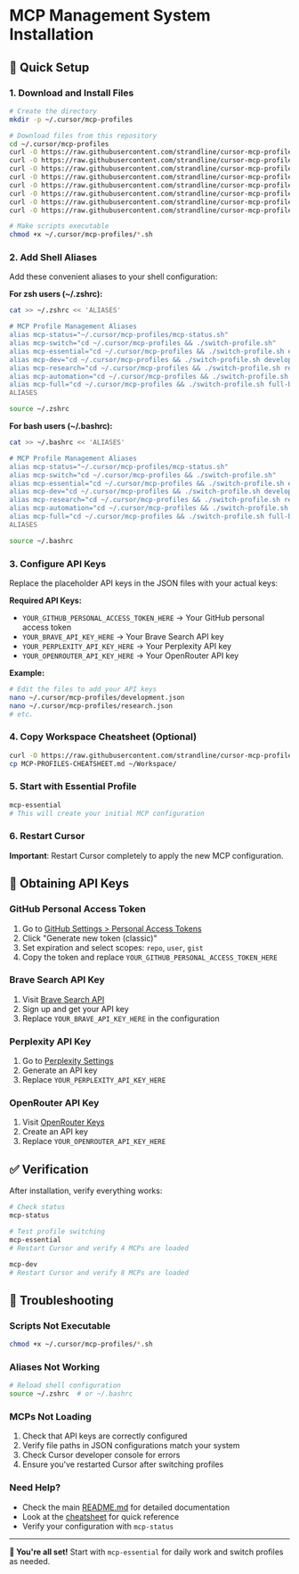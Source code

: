 # MCP Management System Installation

## 🚀 Quick Setup

### 1. Download and Install Files
```bash
# Create the directory
mkdir -p ~/.cursor/mcp-profiles

# Download files from this repository
cd ~/.cursor/mcp-profiles
curl -O https://raw.githubusercontent.com/strandline/cursor-mcp-profiles/main/essential.json
curl -O https://raw.githubusercontent.com/strandline/cursor-mcp-profiles/main/development.json
curl -O https://raw.githubusercontent.com/strandline/cursor-mcp-profiles/main/research.json
curl -O https://raw.githubusercontent.com/strandline/cursor-mcp-profiles/main/automation.json
curl -O https://raw.githubusercontent.com/strandline/cursor-mcp-profiles/main/full-backup.json
curl -O https://raw.githubusercontent.com/strandline/cursor-mcp-profiles/main/switch-profile.sh
curl -O https://raw.githubusercontent.com/strandline/cursor-mcp-profiles/main/mcp-status.sh
curl -O https://raw.githubusercontent.com/strandline/cursor-mcp-profiles/main/weekly-reminder.sh

# Make scripts executable
chmod +x ~/.cursor/mcp-profiles/*.sh
```

### 2. Add Shell Aliases
Add these convenient aliases to your shell configuration:

**For zsh users (~/.zshrc):**
```bash
cat >> ~/.zshrc << 'ALIASES'

# MCP Profile Management Aliases
alias mcp-status="~/.cursor/mcp-profiles/mcp-status.sh"
alias mcp-switch="cd ~/.cursor/mcp-profiles && ./switch-profile.sh"
alias mcp-essential="cd ~/.cursor/mcp-profiles && ./switch-profile.sh essential"
alias mcp-dev="cd ~/.cursor/mcp-profiles && ./switch-profile.sh development"
alias mcp-research="cd ~/.cursor/mcp-profiles && ./switch-profile.sh research"
alias mcp-automation="cd ~/.cursor/mcp-profiles && ./switch-profile.sh automation"
alias mcp-full="cd ~/.cursor/mcp-profiles && ./switch-profile.sh full-backup"
ALIASES

source ~/.zshrc
```

**For bash users (~/.bashrc):**
```bash
cat >> ~/.bashrc << 'ALIASES'

# MCP Profile Management Aliases
alias mcp-status="~/.cursor/mcp-profiles/mcp-status.sh"
alias mcp-switch="cd ~/.cursor/mcp-profiles && ./switch-profile.sh"
alias mcp-essential="cd ~/.cursor/mcp-profiles && ./switch-profile.sh essential"
alias mcp-dev="cd ~/.cursor/mcp-profiles && ./switch-profile.sh development"
alias mcp-research="cd ~/.cursor/mcp-profiles && ./switch-profile.sh research"
alias mcp-automation="cd ~/.cursor/mcp-profiles && ./switch-profile.sh automation"
alias mcp-full="cd ~/.cursor/mcp-profiles && ./switch-profile.sh full-backup"
ALIASES

source ~/.bashrc
```

### 3. Configure API Keys
Replace the placeholder API keys in the JSON files with your actual keys:

**Required API Keys:**
- `YOUR_GITHUB_PERSONAL_ACCESS_TOKEN_HERE` → Your GitHub personal access token
- `YOUR_BRAVE_API_KEY_HERE` → Your Brave Search API key  
- `YOUR_PERPLEXITY_API_KEY_HERE` → Your Perplexity API key
- `YOUR_OPENROUTER_API_KEY_HERE` → Your OpenRouter API key

**Example:**
```bash
# Edit the files to add your API keys
nano ~/.cursor/mcp-profiles/development.json
nano ~/.cursor/mcp-profiles/research.json
# etc.
```

### 4. Copy Workspace Cheatsheet (Optional)
```bash
curl -O https://raw.githubusercontent.com/strandline/cursor-mcp-profiles/main/MCP-PROFILES-CHEATSHEET.md
cp MCP-PROFILES-CHEATSHEET.md ~/Workspace/
```

### 5. Start with Essential Profile
```bash
mcp-essential
# This will create your initial MCP configuration
```

### 6. Restart Cursor
**Important**: Restart Cursor completely to apply the new MCP configuration.

## 🔑 Obtaining API Keys

### GitHub Personal Access Token
1. Go to [GitHub Settings > Personal Access Tokens](https://github.com/settings/tokens)
2. Click "Generate new token (classic)"
3. Set expiration and select scopes: `repo`, `user`, `gist`
4. Copy the token and replace `YOUR_GITHUB_PERSONAL_ACCESS_TOKEN_HERE`

### Brave Search API Key
1. Visit [Brave Search API](https://api.search.brave.com/)
2. Sign up and get your API key
3. Replace `YOUR_BRAVE_API_KEY_HERE` in the configuration

### Perplexity API Key
1. Go to [Perplexity Settings](https://www.perplexity.ai/settings/api)
2. Generate an API key
3. Replace `YOUR_PERPLEXITY_API_KEY_HERE`

### OpenRouter API Key
1. Visit [OpenRouter Keys](https://openrouter.ai/keys)
2. Create an API key
3. Replace `YOUR_OPENROUTER_API_KEY_HERE`

## ✅ Verification

After installation, verify everything works:

```bash
# Check status
mcp-status

# Test profile switching
mcp-essential
# Restart Cursor and verify 4 MCPs are loaded

mcp-dev  
# Restart Cursor and verify 8 MCPs are loaded
```

## 🔧 Troubleshooting

### Scripts Not Executable
```bash
chmod +x ~/.cursor/mcp-profiles/*.sh
```

### Aliases Not Working
```bash
# Reload shell configuration
source ~/.zshrc  # or ~/.bashrc
```

### MCPs Not Loading
1. Check that API keys are correctly configured
2. Verify file paths in JSON configurations match your system
3. Check Cursor developer console for errors
4. Ensure you've restarted Cursor after switching profiles

### Need Help?
- Check the main [README.md](README.md) for detailed documentation
- Look at the [cheatsheet](MCP-PROFILES-CHEATSHEET.md) for quick reference
- Verify your configuration with `mcp-status`

---

**🎉 You're all set!** Start with `mcp-essential` for daily work and switch profiles as needed.